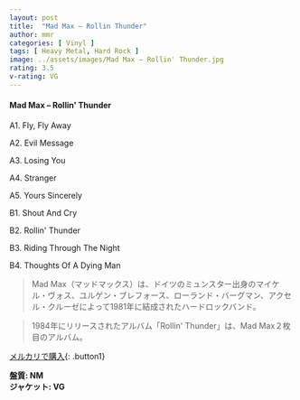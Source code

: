 ```yaml
---
layout: post
title:  "Mad Max – Rollin Thunder"
author: mmr
categories: [ Vinyl ]
tags: [ Heavy Metal, Hard Rock ]
image: ../assets/images/Mad Max – Rollin' Thunder.jpg
rating: 3.5
v-rating: VG
---
```


#### Mad Max – Rollin' Thunder

A1. Fly, Fly Away

A2. Evil Message

A3. Losing You

A4. Stranger

A5. Yours Sincerely

B1. Shout And Cry

B2. Rollin' Thunder

B3. Riding Through The Night

B4. Thoughts Of A Dying Man


> Mad Max（マッドマックス）は、ドイツのミュンスター出身のマイケル・ヴォス、ユルゲン・ブレフォース、ローランド・バーグマン、アクセル・クルーゼによって1981年に結成されたハードロックバンド。 

> 1984年にリリースされたアルバム「Rollin' Thunder」は、Mad Max２枚目のアルバム。


[メルカリで購入](https://jp.mercari.com/item/m90006098663){: .button1}

<div class="mt-4 mb-4 d-flex align-items-center">
<strong class="mr-1">盤質: NM</strong>
</div>
<div class="mt-4 mb-4 d-flex align-items-center">
<strong class="mr-1">ジャケット: VG</strong>
</div>
